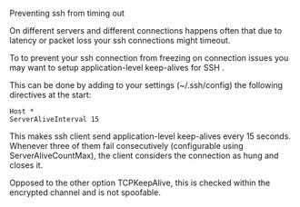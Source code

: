 Preventing ssh from timing out

On different servers and different connections happens often that due to latency or packet loss your ssh connections might timeout. 


To to prevent your ssh connection from freezing on connection issues you may want to setup application-level keep-alives for SSH . 

This can be done by adding to your settings (~/.ssh/config) the following directives at the start:

```
Host *
ServerAliveInterval 15
```
This makes ssh client send application-level keep-alives every 15 seconds. Whenever three of them fail consecutively (configurable using ServerAliveCountMax), the client considers the connection as hung and closes it.

Opposed to the other option TCPKeepAlive, this is checked within the encrypted channel and is not spoofable. 